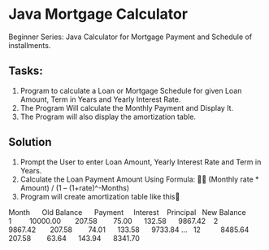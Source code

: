 # Java Mortgage Calculator

Beginner Series: Java Calculator for Mortgage Payment and Schedule of installments. 

## Tasks:

1. Program to calculate a Loan or Mortgage Schedule for given Loan Amount, Term in Years and Yearly Interest Rate. 
2. The Program Will calculate the Monthly Payment and Display It. 
3. The Program will also display the amortization table. 

## Solution

1. Prompt the User to enter Loan Amount, Yearly Interest Rate and Term in Years. 
2. Calculate the Loan Payment Amount Using Formula:  (Monthly rate * Amount) / (1 – (1+rate)^-Months)
3. Program will create amortization table like this

Month      Old Balance      Payment     Interest    Principal   New Balance
    1         10000.00       207.58        75.00       132.58       9867.42
    2          9867.42       207.58        74.01       133.58       9733.84
  ...
   12          8485.64       207.58        63.64       143.94       8341.70
